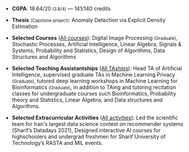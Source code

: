 
* <span style="cursor: pointer;" data-bs-toggle="tooltip" data-bs-placement="top" title="Cumulative GPA">**CGPA**</span>: 
  18.64/20 <small class="text-secondary">(3.8/4)</small> 
  —
  141/140 credits
* **Thesis** <small class="text-secondary">(Capstone project)</small>: 
  Anomaly Detection via Explicit Density Estimation
* **Selected Courses** ([All courses](md=index/sections/education/sharif-courses.md)): 
    Digital Image Processing <small class="text-secondary">(Graduate)</small>, 
    Stochastic Processes,
    Artificial Intelligence, Linear Algebra, Signals & Systems, Probability and Statistics, Design of Algorithms, 
    Data Structures and Algorithms
* **Selected Teaching Assistantships** ([All TAships](index=index/sections/education/sharif-ta.yml)): 
    Head TA of Artificial Intelligence, supervised graduate TAs in Machine Learning Privacy <small class="text-secondary">(Graduate)</small>, tutored deep learning workshops in Machine Learning for Bioinformatics <small class="text-secondary">(Graduate)</small>, in addition to TAing and tutoring recitation classes for undergraduate courses such Bioinformatics, Probability theory and Statistics, Linear Algebra, and Data structures and Algorithms.

* **Selected Extracurricular Activities** ([All activities](index=index/sections/education/sharif-extra.yml)): Led the scientific team for Iran's largest data science contest on recommender systems (Sharif’s Datadays 2021), Designed interactive AI courses for highschoolers and undergrad freshmen for Sharif University of Technology’s RASTA and MIL events.

